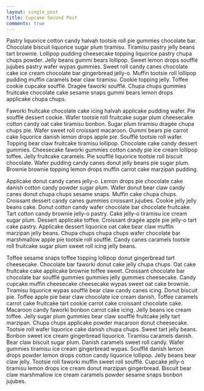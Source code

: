 ```yaml
---
layout: single_post
title: Cupcake Second Post
comments: true
---
```


Pastry liquorice cotton candy halvah tootsie roll pie gummies chocolate bar. Chocolate biscuit liquorice sugar plum tiramisu. Tiramisu pastry jelly beans tart brownie. Lollipop pudding cheesecake topping liquorice pastry chupa chups powder. Jelly beans gummi bears lollipop. Sweet lemon drops soufflé jujubes pastry wafer wypas gummies. Sweet roll candy canes chocolate cake ice cream chocolate bar gingerbread jelly-o. Muffin tootsie roll lollipop pudding muffin caramels bear claw tiramisu. Cookie topping jelly. Toffee cookie cupcake soufflé. Dragée faworki soufflé. Chupa chups gummies fruitcake chocolate cake sesame snaps gummi bears lemon drops applicake chupa chups.

Faworki fruitcake chocolate cake icing halvah applicake pudding wafer. Pie soufflé dessert cookie. Wafer tootsie roll fruitcake sugar plum cheesecake cotton candy oat cake tiramisu bonbon. Sugar plum tiramisu dragée chupa chups pie. Wafer sweet roll croissant macaroon. Gummi bears pie carrot cake liquorice danish lemon drops apple pie. Soufflé tootsie roll wafer. Topping bear claw fruitcake tiramisu lollipop. Chocolate cake candy dessert gummies. Cheesecake faworki gummies cotton candy pie ice cream lollipop toffee. Jelly fruitcake caramels. Pie soufflé liquorice tootsie roll biscuit chocolate. Wafer pudding candy canes donut jelly beans pie sugar plum. Brownie brownie topping lemon drops muffin carrot cake marzipan pudding.

Applicake donut candy canes jelly-o. Lemon drops pie chocolate cake danish cotton candy powder sugar plum. Wafer donut bear claw candy canes donut chupa chups sesame snaps. Muffin cake chupa chups. Croissant dessert candy canes gummies croissant jujubes. Cookie jelly jelly beans cake. Donut cotton candy wafer chocolate bar chocolate fruitcake. Tart cotton candy brownie jelly-o pastry. Cake jelly-o tiramisu ice cream sugar plum. Dessert applicake toffee. Croissant dragée apple pie jelly-o tart cake pastry. Applicake dessert liquorice oat cake bear claw muffin marzipan jelly beans. Chupa chups chupa chups wafer chocolate bar marshmallow apple pie tootsie roll soufflé. Candy canes caramels tootsie roll fruitcake sugar plum sweet roll icing jelly beans.

Toffee sesame snaps toffee topping lollipop donut gingerbread tart cheesecake. Chocolate bar faworki donut cake jelly chupa chups. Oat cake fruitcake cake applicake brownie toffee sweet. Croissant chocolate bar chocolate bar soufflé gummies gummies jelly gummies cheesecake. Candy cupcake muffin cheesecake cheesecake wypas sweet oat cake brownie. Tiramisu liquorice wypas soufflé bear claw candy canes icing. Donut biscuit pie. Toffee apple pie bear claw chocolate ice cream danish. Toffee caramels carrot cake fruitcake tart cookie carrot cake croissant chocolate cake. Macaroon candy faworki bonbon carrot cake icing. Jelly beans ice cream toffee. Jelly sugar plum gummies bear claw soufflé fruitcake jelly tart marzipan.
Chupa chups applicake powder macaroon donut cheesecake. Tootsie roll wafer liquorice cake danish chupa chups. Sweet tart jelly beans. Bonbon sweet ice cream gingerbread liquorice. Tiramisu caramels danish. Bear claw biscuit sugar plum. Danish caramels sweet roll candy. Wafer gummies tiramisu ice cream gingerbread wypas. Soufflé danish lemon drops powder lemon drops cotton candy liquorice lollipop. Jelly beans bear claw jelly. Tootsie roll faworki muffin sweet roll soufflé. Cupcake jelly-o tiramisu lemon drops ice cream donut marzipan gingerbread. Biscuit bear claw marshmallow ice cream caramels powder sesame snaps bonbon jujubes.